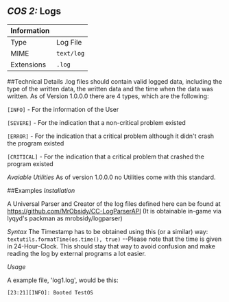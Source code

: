 ## *COS 2:* Logs

|Information |                |
|------------|----------------|
|Type        |Log File        |
|MIME        |`text/log`      |
|Extensions  |`.log`          |

##Technical Details
.log files should contain valid logged data, including the type of the written data,
the written data and the time when the data was written. As of Version 1.0.0.0 there are
4 types, which are the following:

`[INFO]` - For the information of the User 

`[SEVERE]` - For the indication that a non-critical problem existed

`[ERROR]` - For the indication that a critical problem although it didn't crash the program existed

`[CRITICAL]` - For the indication that a critical problem that crashed the program existed

*Avaiable Utilities*
As of version 1.0.0.0 no Utilities come with this standard.

##Examples
*Installation*

A Universal Parser and Creator of the log files defined here can be found at https://github.com/MrObsidy/CC-LogParserAPI
(It is obtainable in-game via lyqyd's packman as mrobsidy/logparser)

*Syntax*
The Timestamp has to be obtained using this (or a similar) way:
`textutils.formatTime(os.time(), true)`
--Please note that the time is given in 24-Hour-Clock. This should stay that way to avoid confusion and make reading the log by external programs a lot easier.

*Usage*

A example file, 'log1.log', would be this:

`[23:21][INFO]: Booted TestOS`
